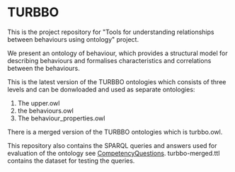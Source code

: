 # TURBBO
This is the project repository for "Tools for understanding relationships between behaviours using ontology" project. 

We present an ontology of behaviour, which provides a structural model for describing behaviours and formalises characteristics and correlations between the behaviours.

This is the latest version of the TURBBO ontologies which consists of three levels and can be donwloaded and used as separate ontologies:
1. The upper.owl
2. the behaviours.owl
3. The behaviour_properties.owl

There is a merged version of the TURBBO ontologies which is turbbo.owl. 

This repository also contains the SPARQL queries and answers used for evaluation of the ontology see [CompetencyQuestions](https://github.com/fatibaba/turbbo/blob/main/CompetencyQuestions.md). turbbo-merged.ttl contains the dataset for testing the queries.
